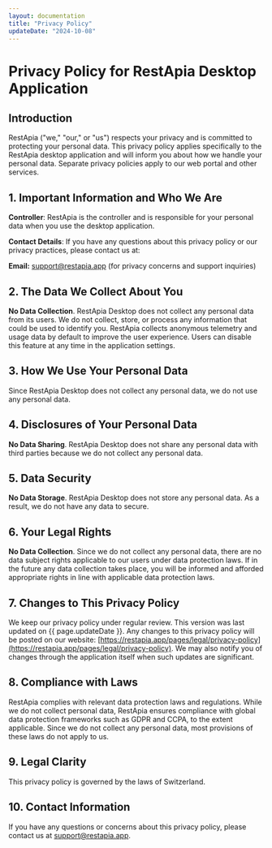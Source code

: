 ```yaml
---
layout: documentation
title: "Privacy Policy"
updateDate: "2024-10-08"
---
```


# Privacy Policy for RestApia Desktop Application

## Introduction

RestApia ("we," "our," or "us") respects your privacy and is committed to protecting your personal data. This privacy policy applies specifically to the RestApia desktop application and will inform you about how we handle your personal data. Separate privacy policies apply to our web portal and other services.

## 1. Important Information and Who We Are

**Controller**: RestApia is the controller and is responsible for your personal data when you use the desktop application.

**Contact Details**: If you have any questions about this privacy policy or our privacy practices, please contact us at:

**Email:** support@restapia.app (for privacy concerns and support inquiries)

## 2. The Data We Collect About You

**No Data Collection**. RestApia Desktop does not collect any personal data from its users. We do not collect, store, or process any information that could be used to identify you. RestApia collects anonymous telemetry and usage data by default to improve the user experience. Users can disable this feature at any time in the application settings.

## 3. How We Use Your Personal Data

Since RestApia Desktop does not collect any personal data, we do not use any personal data.

## 4. Disclosures of Your Personal Data

**No Data Sharing**. RestApia Desktop does not share any personal data with third parties because we do not collect any personal data.

## 5. Data Security

**No Data Storage**. RestApia Desktop does not store any personal data. As a result, we do not have any data to secure.

## 6. Your Legal Rights

**No Data Collection**. Since we do not collect any personal data, there are no data subject rights applicable to our users under data protection laws. If in the future any data collection takes place, you will be informed and afforded appropriate rights in line with applicable data protection laws.

## 7. Changes to This Privacy Policy

We keep our privacy policy under regular review. This version was last updated on {{ page.updateDate }}. Any changes to this privacy policy will be posted on our website: [https://restapia.app/pages/legal/privacy-policy](https://restapia.app/pages/legal/privacy-policy). We may also notify you of changes through the application itself when such updates are significant.

## 8. Compliance with Laws

RestApia complies with relevant data protection laws and regulations. While we do not collect personal data, RestApia ensures compliance with global data protection frameworks such as GDPR and CCPA, to the extent applicable. Since we do not collect any personal data, most provisions of these laws do not apply to us.

## 9. Legal Clarity

This privacy policy is governed by the laws of Switzerland.

## 10. Contact Information

If you have any questions or concerns about this privacy policy, please contact us at <support@restapia.app>.
